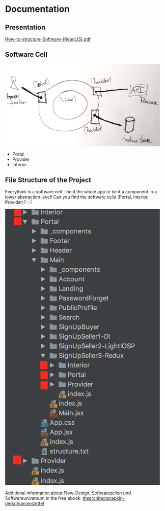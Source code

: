 # Documentation

## Presentation

[How-to-structure-Software-(ReactJS).pdf](How-to-structure-Software-(ReactJS).pdf)


## Software Cell

![software-cell.png](images/software-cell.png)

- Portal
- Provider
- Interior


## File Structure of the Project

Everythink is a software cell - be it the whole app or be it a component in a lower abstraction level! Can you find the software cells (Portal, Interior, Provider)? :-)

![file-structure.png](images/file-structure.png)

Additional information about Flow-Design, Softwarezellen und Softwareuniversum in the free ebook: [thearchitectsnapkin-derschummelzettel](https://leanpub.com/thearchitectsnapkin-derschummelzettel)
